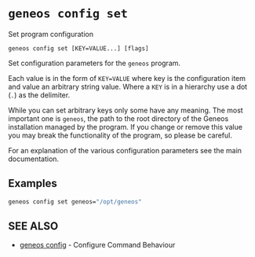 # `geneos config set`

Set program configuration

```text
geneos config set [KEY=VALUE...] [flags]
```

Set configuration parameters for the `geneos` program.

Each value is in the form of `KEY=VALUE` where key is the configuration item and value an arbitrary string value. Where a `KEY` is in a hierarchy use a dot (`.`) as the delimiter.

While you can set arbitrary keys only some have any meaning. The most important one is `geneos`, the path to the root directory of the Geneos installation managed by the program. If you change or remove this value you may break the functionality of the program, so please be careful.

For an explanation of the various configuration parameters see the main documentation.

## Examples

```bash
geneos config set geneos="/opt/geneos"

```

## SEE ALSO

* [geneos config](geneos_config.md)	 - Configure Command Behaviour
